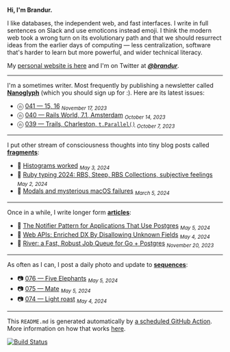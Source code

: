 **Hi, I'm Brandur.**

I like databases, the independent web, and fast interfaces. I write in full sentences on Slack and use emoticons instead emoji. I think the modern web took a wrong turn on its evolutionary path and that we should resurrect ideas from the earlier days of computing — less centralization, software that's harder to learn but more powerful, and wider technical literacy.

My [personal website is here](https://brandur.org) and I'm on Twitter at [***@brandur***](https://twitter.com/brandur).

---

I'm a sometimes writer. Most frequently by publishing a newsletter called [**Nanoglyph**](https://brandur.org/newsletter#nanoglyph) (which you should sign up for :). Here are its latest issues:

* ⓝ [041 — 15, 16](https://brandur.org/nanoglyphs/041-15-16) <sub><em>November 17, 2023</em></sub>
* ⓝ [040 — Rails World, 7.1, Amsterdam](https://brandur.org/nanoglyphs/040-rails-world) <sub><em>October 14, 2023</em></sub>
* ⓝ [039 — Trails, Charleston, `t.Parallel()`](https://brandur.org/nanoglyphs/039-trails) <sub><em>October 7, 2023</em></sub>

---

I put other stream of consciousness thoughts into tiny blog posts called [**fragments**](https://brandur.org/fragments):

* 🐚 [Histograms worked](https://brandur.org/fragments/histograms-worked) <sub><em>May 3, 2024</em></sub>
* 🐚 [Ruby typing 2024: RBS, Steep, RBS Collections, subjective feelings](https://brandur.org/fragments/ruby-typing-2024) <sub><em>May 2, 2024</em></sub>
* 🐚 [Modals and mysterious macOS failures](https://brandur.org/fragments/modals-mysterious-macos-cron-failures) <sub><em>March 5, 2024</em></sub>

---

Once in a while, I write longer form [**articles**](https://brandur.org/articles):

* 📖 [The Notifier Pattern for Applications That Use Postgres](https://brandur.org/notifier) <sub><em>May 5, 2024</em></sub>
* 📖 [Web APIs: Enriched DX By Disallowing Unknown Fields](https://brandur.org/disallow-unknown-fields) <sub><em>May 4, 2024</em></sub>
* 📖 [River: a Fast, Robust Job Queue for Go + Postgres](https://brandur.org/river) <sub><em>November 20, 2023</em></sub>

---

As often as I can, I post a daily photo and update to [**sequences**](https://brandur.org/sequences):

* 📷 [076 — Five Elephants](https://brandur.org/sequences/076) <sub><em>May 5, 2024</em></sub>
* 📷 [075 — Mate](https://brandur.org/sequences/075) <sub><em>May 5, 2024</em></sub>
* 📷 [074 — Light roast](https://brandur.org/sequences/074) <sub><em>May 4, 2024</em></sub>

---

This `README.md` is generated automatically by [a scheduled GitHub Action](https://github.com/brandur/brandur/blob/master/.github/workflows/ci.yml). More information on how that works [here](https://brandur.org/fragments/self-updating-github-readme).

[![Build Status](https://github.com/brandur/brandur/workflows/brandur%20CI/badge.svg)](https://github.com/brandur/brandur/actions)

